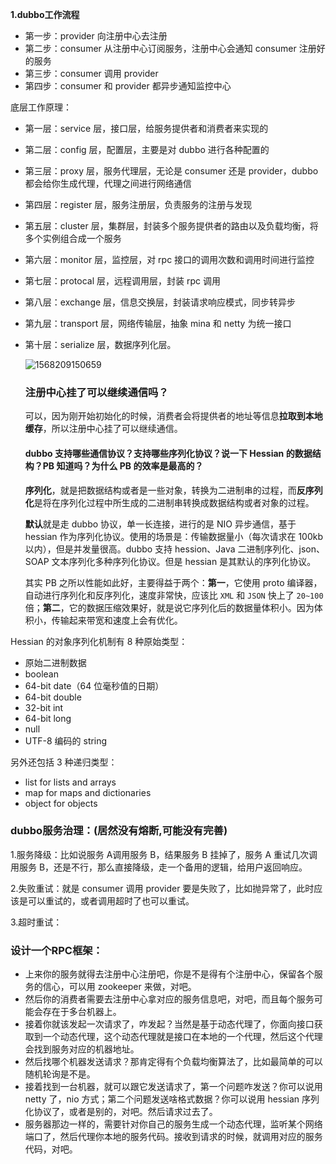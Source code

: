 **1.dubbo工作流程**

- 第一步：provider 向注册中心去注册
- 第二步：consumer 从注册中心订阅服务，注册中心会通知 consumer 注册好的服务
- 第三步：consumer 调用 provider
- 第四步：consumer 和 provider 都异步通知监控中心

底层工作原理：

- 第一层：service 层，接口层，给服务提供者和消费者来实现的

- 第二层：config 层，配置层，主要是对 dubbo 进行各种配置的

- 第三层：proxy 层，服务代理层，无论是 consumer 还是 provider，dubbo 都会给你生成代理，代理之间进行网络通信

- 第四层：register 层，服务注册层，负责服务的注册与发现

- 第五层：cluster 层，集群层，封装多个服务提供者的路由以及负载均衡，将多个实例组合成一个服务

- 第六层：monitor 层，监控层，对 rpc 接口的调用次数和调用时间进行监控

- 第七层：protocal 层，远程调用层，封装 rpc 调用

- 第八层：exchange 层，信息交换层，封装请求响应模式，同步转异步

- 第九层：transport 层，网络传输层，抽象 mina 和 netty 为统一接口

- 第十层：serialize 层，数据序列化层。

  ![1568209150659](C:\Users\12714\AppData\Roaming\Typora\typora-user-images\1568209150659.png)

  ### 注册中心挂了可以继续通信吗？

  可以，因为刚开始初始化的时候，消费者会将提供者的地址等信息**拉取到本地缓存**，所以注册中心挂了可以继续通信。

  #### dubbo 支持哪些通信协议？支持哪些序列化协议？说一下 Hessian 的数据结构？PB 知道吗？为什么 PB 的效率是最高的？

  **序列化**，就是把数据结构或者是一些对象，转换为二进制串的过程，而**反序列化**是将在序列化过程中所生成的二进制串转换成数据结构或者对象的过程。

  **默认**就是走 dubbo 协议，单一长连接，进行的是 NIO 异步通信，基于 hessian 作为序列化协议。使用的场景是：传输数据量小（每次请求在 100kb 以内），但是并发量很高。dubbo 支持 hession、Java 二进制序列化、json、SOAP 文本序列化多种序列化协议。但是 hessian 是其默认的序列化协议。

  其实 PB 之所以性能如此好，主要得益于两个：**第一**，它使用 proto 编译器，自动进行序列化和反序列化，速度非常快，应该比 `XML` 和 `JSON` 快上了 `20~100` 倍；**第二**，它的数据压缩效果好，就是说它序列化后的数据量体积小。因为体积小，传输起来带宽和速度上会有优化。

Hessian 的对象序列化机制有 8 种原始类型：

- 原始二进制数据
- boolean
- 64-bit date（64 位毫秒值的日期）
- 64-bit double
- 32-bit int
- 64-bit long
- null
- UTF-8 编码的 string

另外还包括 3 种递归类型：

- list for lists and arrays
- map for maps and dictionaries
- object for objects

### dubbo服务治理：(居然没有熔断,可能没有完善)

1.服务降级：比如说服务 A调用服务 B，结果服务 B 挂掉了，服务 A 重试几次调用服务 B，还是不行，那么直接降级，走一个备用的逻辑，给用户返回响应。

2.失败重试：就是 consumer 调用 provider 要是失败了，比如抛异常了，此时应该是可以重试的，或者调用超时了也可以重试。

3.超时重试：

### 设计一个RPC框架：

- 上来你的服务就得去注册中心注册吧，你是不是得有个注册中心，保留各个服务的信心，可以用 zookeeper 来做，对吧。
- 然后你的消费者需要去注册中心拿对应的服务信息吧，对吧，而且每个服务可能会存在于多台机器上。
- 接着你就该发起一次请求了，咋发起？当然是基于动态代理了，你面向接口获取到一个动态代理，这个动态代理就是接口在本地的一个代理，然后这个代理会找到服务对应的机器地址。
- 然后找哪个机器发送请求？那肯定得有个负载均衡算法了，比如最简单的可以随机轮询是不是。
- 接着找到一台机器，就可以跟它发送请求了，第一个问题咋发送？你可以说用 netty 了，nio 方式；第二个问题发送啥格式数据？你可以说用 hessian 序列化协议了，或者是别的，对吧。然后请求过去了。
- 服务器那边一样的，需要针对你自己的服务生成一个动态代理，监听某个网络端口了，然后代理你本地的服务代码。接收到请求的时候，就调用对应的服务代码，对吧。

